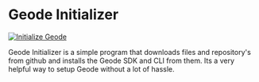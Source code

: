# Geode Initializer
[![Initialize Geode](https://github.com/entity12208/Geode-Initializer/actions/workflows/main.yml/badge.svg)](https://github.com/entity12208/Geode-Initializer/actions/workflows/main.yml)

Geode Initializer is a simple program that downloads files and repository's from github and installs the Geode SDK and CLI from them. Its a very helpful way to setup Geode without a lot of hassle. 
